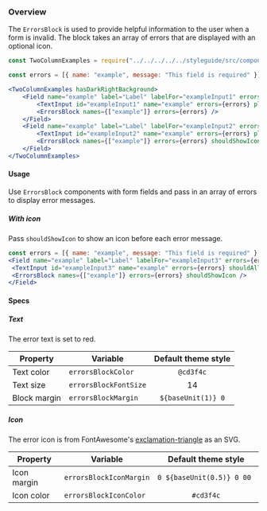 ### Overview

The `ErrorsBlock` is used to provide helpful information to the user when a form is invalid. The block takes an array of errors that are displayed with an optional icon.

```jsx
const TwoColumnExamples = require("../../../../../styleguide/src/components/TwoColumnExamples").default;

const errors = [{ name: "example", message: "This field is required" }];

<TwoColumnExamples hasDarkRightBackground>
    <Field name="example" label="Label" labelFor="exampleInput1" errors={errors}>
        <TextInput id="exampleInput1" name="example" errors={errors} placeholder="I'm a single-line input."/>
        <ErrorsBlock names={["example"]} errors={errors} />
    </Field>
    <Field name="example" label="Label" labelFor="exampleInput2" errors={errors}>
        <TextInput id="exampleInput2" name="example" errors={errors} placeholder="I'm a multi-line input with a dark background." shouldAllowLineBreaks />
        <ErrorsBlock names={["example"]} errors={errors} shouldShowIcon />
    </Field>
</TwoColumnExamples>
```

#### Usage

Use `ErrorsBlock` components with form fields and pass in an array of errors to display error messages.

##### With icon

Pass `shouldShowIcon` to show an icon before each error message.

```jsx
const errors = [{ name: "example", message: "This field is required" }, { name: "example", message: "Another error" }];
<Field name="example" label="Label" labelFor="exampleInput3" errors={errors}>
 <TextInput id="exampleInput3" name="example" errors={errors} shouldAllowLineBreaks />
 <ErrorsBlock names={["example"]} errors={errors} shouldShowIcon />
</Field>
```

#### Specs

##### Text

The error text is set to red.

|Property     |Variable               | Default theme style       |
|-------------|-----------------------|:-------------------------:|
|Text color   |`errorsBlockColor`     |`@cd3f4c`                  |
|Text size    |`errorsBlockFontSize`  |14                         |
|Block margin |`errorsBlockMargin`    |`${baseUnit(1)} 0`         |

##### Icon

The error icon is from FontAwesome's [exclamation-triangle](https://fontawesome.com/icons/exclamation-triangle?style=solid) as an SVG.

|Property     |Variable               | Default theme style       |
|-------------|-----------------------|:-------------------------:|
|Icon margin  |`errorsBlockIconMargin`|`0 ${baseUnit(0.5)} 0 00 ` |
|Icon color   |`errorsBlockIconColor` |`#cd3f4c`                  |
